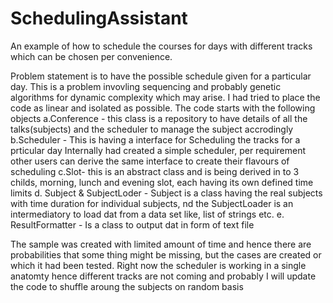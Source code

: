 # SchedulingAssistant
An example of how to schedule the courses for days with different tracks which can be chosen per convenience.

Problem statement is to have the possible schedule given for a particular day. This is a problem invovling sequencing and probably genetic algorithms for dynamic complexity which may arise. I had tried to place the code as linear and isolated as possible. The code starts with the following objects
a.Conference - this class is a repository to have details of all the talks(subjects) and the scheduler to manage the subject accrodingly
b.Scheduler - This is having a interface for Scheduling the tracks for a prticular day
        Internally had created a simple scheduler, per requirement other users can derive the same interface to create their flavours of scheduling
c.Slot- this is an abstract class and is being derived in to 3 childs, morning, lunch and evening slot, each having its own defined time limits
d. Subject & SubjectLoder  - Subject is a class having the real subjects with time duration for individual subjects, nd the SubjectLoader is an intermediatory to load dat from a data set like, list of strings etc.
e. ResultFormatter - Is a class to output dat in form of text file

The sample was created with limited amount of time and hence there are probabilities that some thing might be missing, but the cases are created or which it had been tested. Right now the scheduler is working in a single anatomty hence different tracks are not coming and probably I will update the code to shuffle aroung the subjects on random basis

